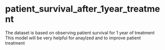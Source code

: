 # patient_survival_after_1year_treatment

The dataset is based on observing patient survival for 1 year of treatment 
This model will be very helpful for anaylzed and to improve patient treatment 

